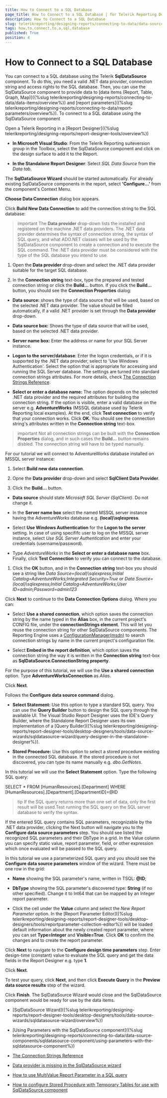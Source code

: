 ```yaml
---
title: How to Connect to a SQL Database
page_title: How to Connect to a SQL Database | for Telerik Reporting Documentation
description: How to Connect to a SQL Database
slug: telerikreporting/designing-reports/connecting-to-data/data-source-components/sqldatasource-component/how-to-connect-to-a-sql-database
tags: how,to,connect,to,a,sql,database
published: True
position: 4
---
```


# How to Connect to a SQL Database



You can connect to a SQL database using the Telerik
        __SqlDataSource__ component. To do this, you need a valid .NET data provider, connection string and access
        rights to the SQL database. Then, you can use the SqlDataSource component
        to provide data to [data items (Report, Table, Graph, Map)]({%slug telerikreporting/designing-reports/connecting-to-data/data-items/overview%})
        and [report parameters]({%slug telerikreporting/designing-reports/connecting-to-data/report-parameters/overview%}).
      To connect to a SQL database using the SqlDataSource component

Open a Telerik Reporting in a [Report Designer]({%slug telerikreporting/designing-reports/report-designer-tools/overview%})

* __In Microsoft Visual Studio__: From the Telerik Reporting suiteversion group in the Toolbox, select the
                  SqlDataSource component and click on the design surface to add it to the Report.
                

* __In the Standalone Report Designer__: Select *SQL Data Source* from the *Data tab*.
                

The __SqlDataSource Wizard__ should be started automatically. For already existing SqlDataSource components in the report, select
              __'Configure...'__ from the component's Context Menu.
            

__Choose Data Connection__ dialog box appears.
            

Click __Build New Data Connection__ to add the connection string to the SQL database:
            

>important The  __Data provider__  drop-down lists the installed and registered on the machine .NET data providers.                The .NET data provider determines the syntax of connection string, the syntax of SQL query,                and what ADO.NET classes will be used by the SqlDataSource component to create a connection and to execute the SQL command.              The .NET data provider must be considered with the type of the SQL database you intend to use.


1. Open the __Data provider__ drop-down and select the .NET data provider suitable for the target SQL database.
                

1. In the __Connection string__ text-box, type the prepared and tested connection string
                  or click the __Build...__ button.
                If you click the __Build...__ button, you should see the __Connection Properties__ dialog:
                

* __Data source:__ shows the type of data source that will be used, based on the selected .NET data provider.
                      The value should be filled automatically, if a valid .NET provider is set through the __Data provider__ drop-down.
                    

* __Data source box:__ Shows the type of data source that will be used, based on the selected .NET data provider.
                    

* __Server name box:__ Enter the address or name for your SQL Server instance.
                    

* __Logon to the server/database__: Enter the logon credentials, or if it is supported by the .NET data provider,
                      select to 'Use Windows Authentication'. Select the option that is appropriate for accessing and running the SQL Server database.
                      The settings are turned into standard connection strings attributes. For more details, check [The Connection Strings Reference](https://www.connectionstrings.com/).
                    

* __Select or enter a database name:__ The option depends on the selected .NET data provider and the required attributes for building the connection string.
                      If the option is visible, enter a valid database on the server e.g. __AdventureWorks__ (MSSQL database used by Telerik Reporting local examples).
                    At the end, click __Test connection__ to verify that your connection works.
                  Click __OK__. You should see the connection string's attributes written in the __Connection string__ text-box.
                

>important Not all connection strings can be built with the  __Connection Properties__  dialog,                    and in such cases the  __Build...__  button remains disbled. The connection string will have to be typed manually.                  


For our tutorial we will connect to AdventureWorks database installed on MSSQL server instance:

1. Select __Build new data connection__.
                

1. Opne the __Data provider__ drop-down and select __SqlClient Data Provider__.
                

1. Click the __Build...__ button.
                

* __Data source__ should state *Microsoft SQL Server (SqlClient)*. Do not change it.
                    

* In the __Server name box__ select the named MSSQL server instance having the AdventureWorks database
                      e.g. __(local)\sqlexpress__.
                    

* Select __Use Windows Authentication__ for the __Logon to the server__ setting.
                      In case of using specififc user to log on the MSSQL server instance, select *Use SQL Server Authentication*
                      and enter your credentials (username/password).
                    

* Type *AdventureWorks* in the __Select or enter a database name__ box.
                    Finally, click __Test Connection__ to verify you can connect to the database.
                

1. Click the __OK__ button, and in the __Connection string__ text-box you should see a string like
                  *Data Source=(local)\sqlexpress;Initial Catalog=AdventureWorks;Integrated Security=True*
                  or *Data Source=(local)\sqlexpress;Initial Catalog=AdventureWorks;User ID=admin;Password=admin123*

Click __Next__
              to continue to the __Data Connection Options__ dialog. Where you can:
            

* Select __Use a shared connection__, which option saves the connection string by the name typed in the __Alias__ box, in the current project's CONFIG file,
                  under the __connectionStrings element__.
                This will let you reuse the connection string for other SqlDataSource components. The Reporting Engine uses a [ConfigurationManager(msdn)](https://msdn.microsoft.com/en-us/library/system.configuration.configurationmanager(v=vs.110).aspx) to search connection strings by name in the current project's configuration file.
                

* Select __Embed in the report definition__, which option saves the connection string
                  the way it is written in the __Connection string__ text-box as __SqlDataSource.ConnectionString property__.
                

For the purpose of this tutorial, we will use the __Use a shared connection__ option.
              Type __AdventureWorksConnection__ as *Alias*.
            

Click __Next__.
            

Follows the __Configure data source command__ dialog.
            

* __Select Statement:__ Use this option to type a standard SQL query.
                  You can use the __Query Builder__ button to design the SQL query through the available UI.
                The Visual Studio Report Designer uses the IDE's Query Builder,
                  where the Standalone Report Designer uses its own implementation of a [Query Builder]({%slug telerikreporting/designing-reports/report-designer-tools/desktop-designers/tools/data-source-wizards/sqldatasource-wizard/query-designer-in-the-standalone-designer%}).
                

* __Stored Procedure:__ Use this option to select a stored procedure existing in the connected SQL database.
                  If the stored procedure is not discovered, you can type its name manually e.g. *dbo.GetNotes*.
                

In this tutorial we will use the __Select Statement__ option. Type the following SQL query:
            

SELECT * FROM [HumanResources].[Department] WHERE [HumanResources].[Department].[DepartmentID]=@ID

>tip If the SQL query returns more than one set of data, only the first result will be used.Test running the SQL query on the SQL server database to verify the syntax.


If the entered SQL query contains SQL parameters, recognizable by the .NET data provider, clicking the Next button will navigate you to the
              __Configure data source parameters__ step. You should see listed the recognized SQL parameters and their DbType in a grid.
              In the Value column you can specify static value, report parameter, field, or other expression which once evaluated will be passed to the SQL query.
            

In this tutorial we use a parameterized SQL query and you should see the __Configure data source parameters__ window of the wizard.
              There must be one row in the grid:
            

* __Name__ showing the SQL parameter's name, written in TSQL: __@ID__;
                

* __DbType__ showing the SQL parameter's discovered type: __String__ (if no other specified).
                  Change it to Int64 that can be mapped by an Integer report parameter.
                

* Click the cell under the __Value__ column and select the *New Report Parameter* option.
                  In the [Report Parameter Editor]({%slug telerikreporting/designing-reports/report-designer-tools/desktop-designers/tools/reportparameter-collection-editor%}) will be loaded default information about the newly created report parameter,
                  where you can set __Type=Integer__ and __Visible=True__.
                  Click __OK__ to confirm the changes and to create the report parameter.
                

Click __Next__ to navigate to the __Configure design time parameters__ step.
              Enter design-time (constant) value to evaluate the SQL query and get the data fields in the Report Designer e.g. type __1__.
            

Click __Next__.
            

To test your query, click __Next__, and then
              click __Execute Query__ in the __Preview data source results__ step of the wizard.
            

Click __Finish__. The SqlDataSource Wizard would close
              and the SqlDataSource component would be ready for use by the data
              items.
            

 * [SqlDataSource Wizard]({%slug telerikreporting/designing-reports/report-designer-tools/desktop-designers/tools/data-source-wizards/sqldatasource-wizard/overview%})

 * [Using Parameters with the SqlDataSource component]({%slug telerikreporting/designing-reports/connecting-to-data/data-source-components/sqldatasource-component/using-parameters-with-the-sqldatasource-component%})

 * [The Connection Strings Reference](https://www.connectionstrings.com/)

 * [Data provider is missing in the SqlDataSource wizard](http://www.telerik.com/support/kb/reporting/details/data-provider-is-missing-in-the-sqldatasource-wizard)

 * [How to use MultiValue Report Parameter in a SQL query](http://www.telerik.com/support/kb/reporting/accessing-and-managing-data/details/how-to-use-multivalue-report-parameter-in-a-sql-query)

 * [How to configure Stored Procedure with Temporary Tables for use with SqlDataSource component](http://www.telerik.com/support/kb/reporting/accessing-and-managing-data/details/how-to-configure-stored-procedure-with-temporary-tables-for-use-with-sqldatasource-component)
